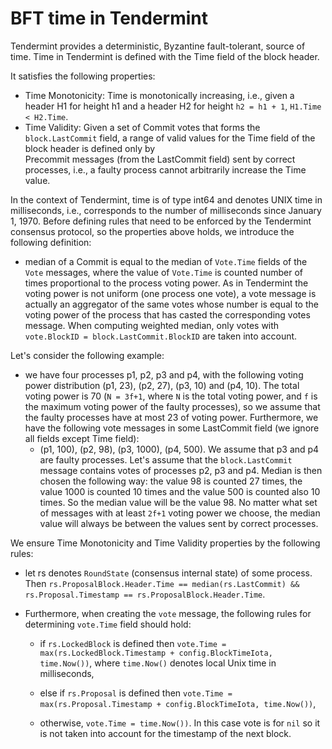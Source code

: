# BFT time in Tendermint 

Tendermint provides a deterministic, Byzantine fault-tolerant, source of time. 
Time in Tendermint is defined with the Time field of the block header. 

It satisfies the following properties:

- Time Monotonicity: Time is monotonically increasing, i.e., given 
a header H1 for height h1 and a header H2 for height `h2 = h1 + 1`, `H1.Time < H2.Time`. 
- Time Validity: Given a set of Commit votes that forms the `block.LastCommit` field, a range of 
valid values for the Time field of the block header is defined only by  
Precommit messages (from the LastCommit field) sent by correct processes, i.e., 
a faulty process cannot arbitrarily increase the Time value.  

In the context of Tendermint, time is of type int64 and denotes UNIX time in milliseconds, i.e., 
corresponds to the number of milliseconds since January 1, 1970. Before defining rules that need to be enforced by the 
Tendermint consensus protocol, so the properties above holds, we introduce the following definition:

- median of a Commit is equal to the median of `Vote.Time` fields of the `Vote` messages,
where the value of `Vote.Time` is counted number of times proportional to the process voting power. As in Tendermint
the voting power is not uniform (one process one vote), a vote message is actually an aggregator of the same votes whose 
number is equal to the voting power of the process that has casted the corresponding votes message.
When computing weighted median, only votes with `vote.BlockID = block.LastCommit.BlockID` are taken into account. 

Let's consider the following example:
 - we have four processes p1, p2, p3 and p4, with the following voting power distribution (p1, 23), (p2, 27), (p3, 10)
and (p4, 10). The total voting power is 70 (`N = 3f+1`, where `N` is the total voting power, and `f` is the maximum voting 
power of the faulty processes), so we assume that the faulty processes have at most 23 of voting power. 
Furthermore, we have the following vote messages in some LastCommit field (we ignore all fields except Time field): 
      - (p1, 100), (p2, 98), (p3, 1000), (p4, 500). We assume that p3 and p4 are faulty processes. Let's assume that the 
      `block.LastCommit` message contains votes of processes p2, p3 and p4. Median is then chosen the following way: 
      the value 98 is counted 27 times, the value 1000 is counted 10 times and the value 500 is counted also 10 times. 
      So the median value will be the value 98. No matter what set of messages with at least `2f+1` voting power we 
      choose, the median value will always be between the values sent by correct processes.   

We ensure Time Monotonicity and Time Validity properties by the following rules: 
  
- let rs denotes `RoundState` (consensus internal state) of some process. Then 
`rs.ProposalBlock.Header.Time == median(rs.LastCommit) &&
rs.Proposal.Timestamp == rs.ProposalBlock.Header.Time`.

- Furthermore, when creating the `vote` message, the following rules for determining `vote.Time` field should hold: 

    - if `rs.LockedBlock` is defined then
    `vote.Time = max(rs.LockedBlock.Timestamp + config.BlockTimeIota, time.Now())`, where `time.Now()` 
        denotes local Unix time in milliseconds,
        
    - else if `rs.Proposal` is defined then 
    `vote.Time = max(rs.Proposal.Timestamp + config.BlockTimeIota, time.Now())`,
    
    - otherwise, `vote.Time = time.Now())`. In this case vote is for `nil` so it is not taken into account for 
    the timestamp of the next block. 

